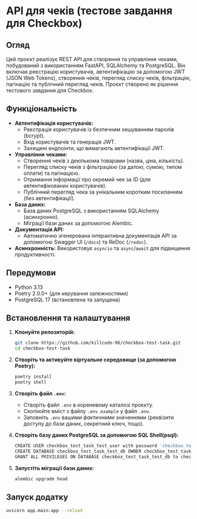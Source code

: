 # API для чеків (тестове завдання для Checkbox)

## Огляд

Цей проєкт реалізує REST API для створення та управління чеками, побудований з використанням FastAPI, SQLAlchemy та PostgreSQL. Він включає реєстрацію користувачів, автентифікацію за допомогою JWT (JSON Web Tokens), створення чеків, перегляд списку чеків, фільтрацію, пагінацію та публічний перегляд чеків. Проєкт створено як рішення тестового завдання для Checkbox.

## Функціональність

*   **Автентифікація користувачів:**
    *   Реєстрація користувачів із безпечним хешуванням паролів (bcrypt).
    *   Вхід користувачів та генерація JWT.
    *   Захищені ендпоінти, що вимагають автентифікації JWT.
*   **Управління чеками:**
    *   Створення чеків з декількома товарами (назва, ціна, кількість).
    *   Перегляд списку чеків з фільтрацією (за датою, сумою, типом оплати) та пагінацією.
    *   Отримання інформації про окремий чек за ID (для автентифікованих користувачів).
    *   Публічний перегляд чека за унікальним коротким посиланням (без автентифікації).
*   **База даних:**
    *   База даних PostgreSQL з використанням SQLAlchemy (асинхронно).
    *   Міграції бази даних за допомогою Alembic.
*   **Документація API:**
    *   Автоматично згенерована інтерактивна документація API за допомогою Swagger UI (`/docs`) та ReDoc (`/redoc`).
*   **Асинхронність:** Використовує `asyncio` та `async`/`await` для підвищення продуктивності.

## Передумови

*   Python 3.13
*   Poetry 2.0.0+ (для керування залежностями)
*   PostgreSQL 17 (встановлена та запущена)

## Встановлення та налаштування

1.  **Клонуйте репозиторій:**

    ```bash
    git clone https://github.com/killcode-96/checkbox-test-task.git
    cd checkbox-test-task
    ```

2.  **Створіть та активуйте віртуальне середовище (за допомогою Poetry):**

    ```bash
    poetry install
    poetry shell
    ```

3.  **Створіть файл `.env`:**

      * Створіть файл `.env` в кореневому каталозі проєкту.
      * Скопіюйте вміст з файлу `.env.example` у файл `.env`.
      * Заповніть `.env` вашими *фактичними* значеннями (реквізити доступу до бази даних, секретний ключ, тощо).

4.  **Створіть базу даних PostgreSQL за допомогою SQL Shell(psql):**

    ```bash
    CREATE USER checkbox_test_task_test_user with password 'checkbox_test_task_test_password';
    CREATE DATABASE checkbox_test_task_test_db OWNER checkbox_test_task_test_user;
    GRANT ALL PRIVILEGES ON DATABASE checkbox_test_task_test_db to checkbox_test_task_test_user;
    ```

6.  **Запустіть міграції бази даних:**

    ```bash
    alembic upgrade head
    ```

## Запуск додатку

```bash
uvicorn app.main:app --reload
